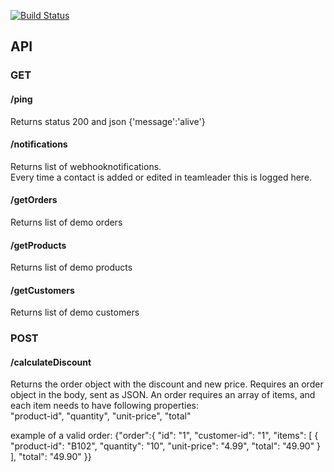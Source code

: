 [![Build Status](https://travis-ci.org/ThomasAndrewMacLean/Teamleader-api.svg?branch=master)](https://travis-ci.org/ThomasAndrewMacLean/Teamleader-api)

## API

### GET

#### /ping
Returns status 200 and json {'message':'alive'}

#### /notifications
Returns list of webhooknotifications.  
Every time a contact is added or edited in teamleader this is logged here.

#### /getOrders
Returns list of demo orders

#### /getProducts
Returns list of demo products

#### /getCustomers
Returns list of demo customers

### POST

#### /calculateDiscount
Returns the order object with the discount and new price.
Requires an order object in the body, sent as JSON.
An order requires an array of items, and each item needs to have following properties:  
    "product-id", "quantity", "unit-price", "total"

example of a valid order:
{"order":{
  "id": "1",
  "customer-id": "1",
  "items": [
    {
      "product-id": "B102",
      "quantity": "10",
      "unit-price": "4.99",
      "total": "49.90"
    }
  ],
  "total": "49.90"
}}